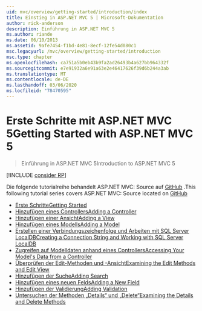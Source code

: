```yaml
---
uid: mvc/overview/getting-started/introduction/index
title: Einstieg in ASP.NET MVC 5 | Microsoft-Dokumentation
author: rick-anderson
description: Einführung in ASP.NET MVC 5
ms.author: riande
ms.date: 06/10/2013
ms.assetid: 9afe7454-f1bd-4e81-8ecf-12fe54d080c1
msc.legacyurl: /mvc/overview/getting-started/introduction
msc.type: chapter
ms.openlocfilehash: ca751a5b0eb43b9fa2ad26493b4a627bb964332f
ms.sourcegitcommit: e7e91932a6e91a63e2e46417626f39d6b244a3ab
ms.translationtype: MT
ms.contentlocale: de-DE
ms.lasthandoff: 03/06/2020
ms.locfileid: "78470595"
---
```

# <a name="getting-started-with-aspnet-mvc-5"></a><span data-ttu-id="0541f-103">Erste Schritte mit ASP.NET MVC 5</span><span class="sxs-lookup"><span data-stu-id="0541f-103">Getting Started with ASP.NET MVC 5</span></span>

> <span data-ttu-id="0541f-104">Einführung in ASP.NET MVC 5</span><span class="sxs-lookup"><span data-stu-id="0541f-104">Introduction to ASP.NET MVC 5</span></span>

[!INCLUDE [consider RP](../../../../includes/razor.md)]

<span data-ttu-id="0541f-105">Die folgende tutorialreihe behandelt ASP.NET MVC: Source auf [GitHub](https://github.com/dotnet/AspNetDocs/tree/master/aspnet/mvc/overview/getting-started/introduction/sample/MvcMovie/MvcMovie) .</span><span class="sxs-lookup"><span data-stu-id="0541f-105">This following tutorial series covers ASP.NET MVC: Source located on [GitHub](https://github.com/dotnet/AspNetDocs/tree/master/aspnet/mvc/overview/getting-started/introduction/sample/MvcMovie/MvcMovie)</span></span>

- [<span data-ttu-id="0541f-106">Erste Schritte</span><span class="sxs-lookup"><span data-stu-id="0541f-106">Getting Started</span></span>](getting-started.md)
- [<span data-ttu-id="0541f-107">Hinzufügen eines Controllers</span><span class="sxs-lookup"><span data-stu-id="0541f-107">Adding a Controller</span></span>](adding-a-controller.md)
- [<span data-ttu-id="0541f-108">Hinzufügen einer Ansicht</span><span class="sxs-lookup"><span data-stu-id="0541f-108">Adding a View</span></span>](adding-a-view.md)
- [<span data-ttu-id="0541f-109">Hinzufügen eines Modells</span><span class="sxs-lookup"><span data-stu-id="0541f-109">Adding a Model</span></span>](adding-a-model.md)
- [<span data-ttu-id="0541f-110">Erstellen einer Verbindungszeichenfolge und Arbeiten mit SQL Server LocalDB</span><span class="sxs-lookup"><span data-stu-id="0541f-110">Creating a Connection String and Working with SQL Server LocalDB</span></span>](creating-a-connection-string.md)
- [<span data-ttu-id="0541f-111">Zugreifen auf Modelldaten anhand eines Controllers</span><span class="sxs-lookup"><span data-stu-id="0541f-111">Accessing Your Model's Data from a Controller</span></span>](accessing-your-models-data-from-a-controller.md)
- [<span data-ttu-id="0541f-112">Überprüfen der Edit-Methoden und -Ansicht</span><span class="sxs-lookup"><span data-stu-id="0541f-112">Examining the Edit Methods and Edit View</span></span>](examining-the-edit-methods-and-edit-view.md)
- [<span data-ttu-id="0541f-113">Hinzufügen der Suche</span><span class="sxs-lookup"><span data-stu-id="0541f-113">Adding Search</span></span>](adding-search.md)
- [<span data-ttu-id="0541f-114">Hinzufügen eines neuen Felds</span><span class="sxs-lookup"><span data-stu-id="0541f-114">Adding a New Field</span></span>](adding-a-new-field.md)
- [<span data-ttu-id="0541f-115">Hinzufügen der Validierung</span><span class="sxs-lookup"><span data-stu-id="0541f-115">Adding Validation</span></span>](adding-validation.md)
- [<span data-ttu-id="0541f-116">Untersuchen der Methoden „Details“ und „Delete“</span><span class="sxs-lookup"><span data-stu-id="0541f-116">Examining the Details and Delete Methods</span></span>](examining-the-details-and-delete-methods.md)
